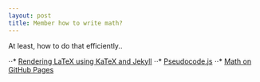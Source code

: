 ```yaml
---
layout: post
title: Member how to write math?
---
```


At least, how to do that efficiently..

⋅⋅* [Rendering LaTeX using KaTeX and Jekyll](https://xuc.me/blog/katex-and-jekyll/)
⋅⋅* [Pseudocode.js](http://www.tatetian.io/pseudocode.js/)
⋅⋅* [Math on GitHub Pages](http://g14n.info/2014/09/math-on-github-pages/)
